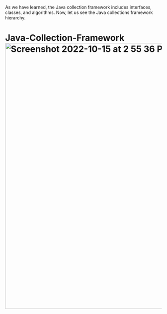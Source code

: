 

As we have learned, the Java collection framework includes interfaces, classes, and algorithms. Now, let us see the Java collections framework hierarchy.


# Java-Collection-Framework<img width="853" alt="Screenshot 2022-10-15 at 2 55 36 PM" src="https://user-images.githubusercontent.com/115086569/195979246-ef6f97cb-84fe-4f97-95e4-4feda342ca6e.png">
